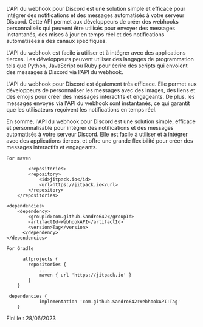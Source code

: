 L'API du webhook pour Discord est une solution simple et efficace pour intégrer des notifications et des messages automatisés à votre serveur Discord. Cette API permet aux développeurs de créer des webhooks personnalisés qui peuvent être utilisés pour envoyer des messages instantanés, des mises à jour en temps réel et des notifications automatisées à des canaux spécifiques.

L'API du webhook est facile à utiliser et à intégrer avec des applications tierces. Les développeurs peuvent utiliser des langages de programmation tels que Python, JavaScript ou Ruby pour écrire des scripts qui envoient des messages à Discord via l'API du webhook.

L'API du webhook pour Discord est également très efficace. Elle permet aux développeurs de personnaliser les messages avec des images, des liens et des emojis pour créer des messages interactifs et engageants. De plus, les messages envoyés via l'API du webhook sont instantanés, ce qui garantit que les utilisateurs reçoivent les notifications en temps réel.

En somme, l'API du webhook pour Discord est une solution simple, efficace et personnalisable pour intégrer des notifications et des messages automatisés à votre serveur Discord. Elle est facile à utiliser et à intégrer avec des applications tierces, et offre une grande flexibilité pour créer des messages interactifs et engageants.
```
For maven

        <repositories>
		<repository>
		    <id>jitpack.io</id>
		    <url>https://jitpack.io</url>
		</repository>
	</repositories>

<dependencies>
    <dependency>
	    <groupId>com.github.Sandro642</groupId>
	    <artifactId>WebhookAPI</artifactId>
	    <version>Tag</version>
	  </dependency>
</dependencies>

For Gradle

      allprojects {
		repositories {
			...
			maven { url 'https://jitpack.io' }
		}
	}

 dependencies {
	        implementation 'com.github.Sandro642:WebhookAPI:Tag'
	}
```

Fini le : 28/06/2023
